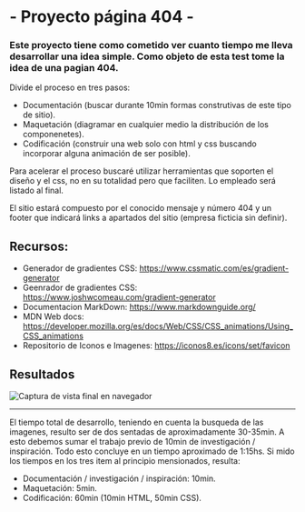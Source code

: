 # - Proyecto página 404 -

### Este proyecto tiene como cometido ver cuanto tiempo me lleva desarrollar una idea simple. Como objeto de esta test tome la idea de una pagian 404.

Divide el proceso en tres pasos:
- Documentación (buscar durante 10min formas construtivas de este tipo de sitio).
- Maquetación (diagramar en cualquier medio la distribución de los componenetes).
- Codificación (construir una web solo con html y css buscando incorporar alguna animación de ser posible).

Para acelerar el proceso buscaré utilizar herramientas que soporten el diseño y el css, no en su totalidad pero que faciliten. Lo empleado será listado al final.

El sitio estará compuesto por el conocido mensaje y número 404 y un footer que indicará links a apartados del sitio (empresa ficticia sin definir).


## Recursos:
* Generador de gradientes CSS: https://www.cssmatic.com/es/gradient-generator
* Geenrador de gradientes CSS: https://www.joshwcomeau.com/gradient-generator
* Documentacion MarkDown: https://www.markdownguide.org/
* MDN Web docs: https://developer.mozilla.org/es/docs/Web/CSS/CSS_animations/Using_CSS_animations
* Repositorio de Iconos e Imagenes: https://iconos8.es/icons/set/favicon

## Resultados

<image src="captura proyecto.PNG" alt="Captura de vista final en navegador" caption="Captura de vista final en navegador">

<hr>
El tiempo total de desarrollo, teniendo en cuenta la busqueda de las imagenes, resulto ser de dos sentadas de aproximadamente 30-35min. A esto debemos sumar el trabajo previo de 10min de investigación / inspiración. Todo esto concluye en un tiempo aproximado de 1:15hs.
Si mido los tiempos en los tres item al principio mensionados, resulta:

* Documentación / investigación / inspiración: 10min.
* Maquetación: 5min.
* Codificación: 60min (10min HTML, 50min CSS). 
